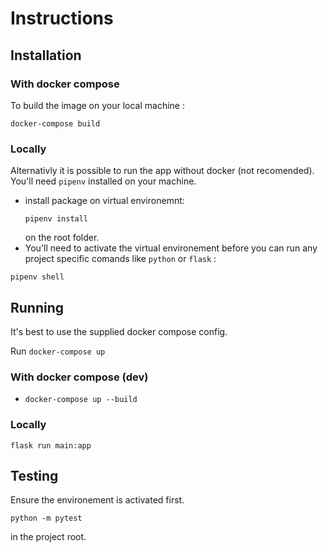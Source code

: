 # Instructions


## Installation

### With docker compose

To build the image on your local machine :

```
docker-compose build
```

### Locally

Alternativly it is possible to run the app without docker (not recomended).
You'll need `pipenv` installed on your machine.

- install package on virtual environemnt:
  ```
  pipenv install
  ```
  on the root folder.
- You'll need to activate the virtual environement before you can run any project specific comands like `python` or `flask` :

```
pipenv shell
```

## Running

It's best to use the supplied docker compose config.

Run `docker-compose up`

### With docker compose (dev)

- `docker-compose up --build`

### Locally

```
flask run main:app
```

## Testing

Ensure the environement is activated first.

```
python -m pytest
```

in the project root.


